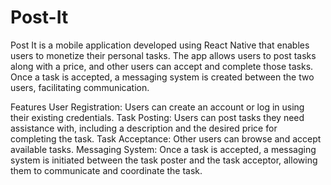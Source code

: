 # Post-It
Post It is a mobile application developed using React Native that enables users to monetize their personal tasks. The app allows users to post tasks along with a price, and other users can accept and complete those tasks. Once a task is accepted, a messaging system is created between the two users, facilitating communication.

Features
User Registration: Users can create an account or log in using their existing credentials.
Task Posting: Users can post tasks they need assistance with, including a description and the desired price for completing the task.
Task Acceptance: Other users can browse and accept available tasks.
Messaging System: Once a task is accepted, a messaging system is initiated between the task poster and the task acceptor, allowing them to communicate and coordinate the task.
